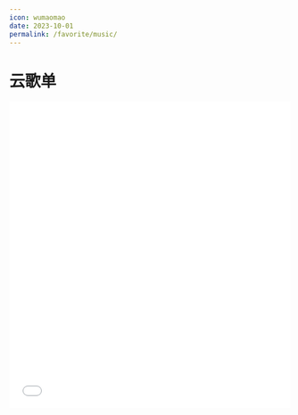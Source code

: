 ```yaml
---
icon: wumaomao
date: 2023-10-01
permalink: /favorite/music/
---
```



# 云歌单


<iframe frameborder="no" border="0" marginwidth="0" marginheight="0" width=100% height=550 src="//music.163.com/outchain/player?type=0&id=13955598365&auto=0&height=430"></iframe>